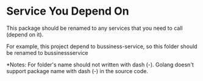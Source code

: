 # Service You Depend On

This package should be renamed to any services that you need to call (depend on it).

For example, this project depend to bussiness-service, so this folder should be renamed to bussinessservice

*Notes: For folder's name should not written with dash (-). Golang doesn't support package name with dash (-) in the source code.